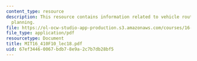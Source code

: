 ```yaml
---
content_type: resource
description: This resource contains information related to vehicle routing and motion
  planning.
file: https://ol-ocw-studio-app-production.s3.amazonaws.com/courses/16-410-principles-of-autonomy-and-decision-making-fall-2010/67ef34460067bdb78e9a2c7b7db28bf5_MIT16_410F10_lec18.pdf
file_type: application/pdf
resourcetype: Document
title: MIT16_410F10_lec18.pdf
uid: 67ef3446-0067-bdb7-8e9a-2c7b7db28bf5
---
```


